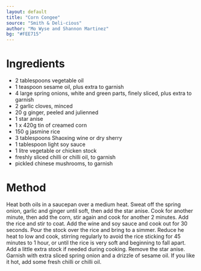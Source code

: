 ```yaml
---
layout: default
title: "Corn Congee"
source: "Smith & Deli-cious"
author: "Mo Wyse and Shannon Martinez"
bg: "#FEE715"
---
```

# Ingredients
- 2 tablespoons vegetable oil
- 1 teaspoon sesame oil, plus extra to garnish
- 4 large spring onions, white and green parts, finely sliced, plus extra to garnish
- 2 garlic cloves, minced
- 20 g ginger, peeled and julienned
- 1 star anise
- 1 x 420g tin of creamed corn
- 150 g jasmine rice
- 3 tablespoons Shaoxing wine or dry sherry
- 1 tablespoon light soy sauce
- 1 litre vegetable or chicken stock
- freshly sliced chilli or chilli oil, to garnish
- pickled chinese mushrooms, to garnish

# Method
Heat both oils in a saucepan over a medium heat. Sweat off the spring onion, garlic and ginger until soft, then add the star anise. Cook for another minute, then add the corn, stir again and cook for another 2 minutes.
Add the rice and stir to coat. Add the wine and soy sauce and cook out for 30 seconds. Pour the stock over the rice and bring to a simmer. Reduce he heat to low and cook, stirring regularly to avoid the rice sticking for 45 minutes to 1 hour, or until the rice is very soft and beginning to fall apart. Add a little extra stock if needed during cooking. Remove the star anise.
Garnish with extra sliced spring onion and a drizzle of sesame oil. If you like it hot, add some fresh chilli or chilli oil.
